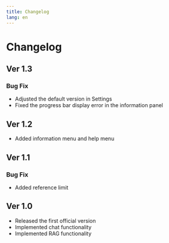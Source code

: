 ```yaml
---
title: Changelog
lang: en
---
```

# Changelog

## Ver 1.3
### Bug Fix

* Adjusted the default version in Settings
* Fixed the progress bar display error in the information panel

## Ver 1.2

* Added information menu and help menu

## Ver 1.1
### Bug Fix

* Added reference limit

## Ver 1.0

* Released the first official version
* Implemented chat functionality
* Implemented RAG functionality
